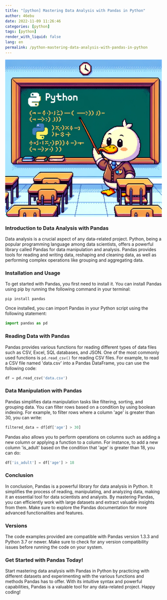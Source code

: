 ```yaml
---
title: "[python] Mastering Data Analysis with Pandas in Python"
author: 46ebu
date: 2022-11-09 11:26:46 
categories: [python]
tags: [python]
render_with_liquid: false
lang: en
permalink: /python-mastering-data-analysis-with-pandas-in-python
---
```


![Intro](/assets/img/post/python.png)
### Introduction to Data Analysis with Pandas

Data analysis is a crucial aspect of any data-related project. Python, being a popular programming language among data scientists, offers a powerful library called Pandas for data manipulation and analysis. Pandas provides tools for reading and writing data, reshaping and cleaning data, as well as performing complex operations like grouping and aggregating data.

### Installation and Usage

To get started with Pandas, you first need to install it. You can install Pandas using pip by running the following command in your terminal:

```
pip install pandas
```

Once installed, you can import Pandas in your Python script using the following statement:

```python
import pandas as pd
```

### Reading Data with Pandas

Pandas provides various functions for reading different types of data files such as CSV, Excel, SQL databases, and JSON. One of the most commonly used functions is `pd.read_csv()` for reading CSV files. For example, to read a CSV file named 'data.csv' into a Pandas DataFrame, you can use the following code:

```python
df = pd.read_csv('data.csv')
```

### Data Manipulation with Pandas

Pandas simplifies data manipulation tasks like filtering, sorting, and grouping data. You can filter rows based on a condition by using boolean indexing. For example, to filter rows where a column 'age' is greater than 30, you can write:

```python
filtered_data = df[df['age'] > 30]
```

Pandas also allows you to perform operations on columns such as adding a new column or applying a function to a column. For instance, to add a new column 'is_adult' based on the condition that 'age' is greater than 18, you can do:

```python
df['is_adult'] = df['age'] > 18
```

### Conclusion

In conclusion, Pandas is a powerful library for data analysis in Python. It simplifies the process of reading, manipulating, and analyzing data, making it an essential tool for data scientists and analysts. By mastering Pandas, you can efficiently work with large datasets and extract valuable insights from them. Make sure to explore the Pandas documentation for more advanced functionalities and features.

### Versions
The code examples provided are compatible with Pandas version 1.3.3 and Python 3.7 or newer. Make sure to check for any version compatibility issues before running the code on your system. 

### Get Started with Pandas Today!
Start mastering data analysis with Pandas in Python by practicing with different datasets and experimenting with the various functions and methods Pandas has to offer. With its intuitive syntax and powerful capabilities, Pandas is a valuable tool for any data-related project. Happy coding!